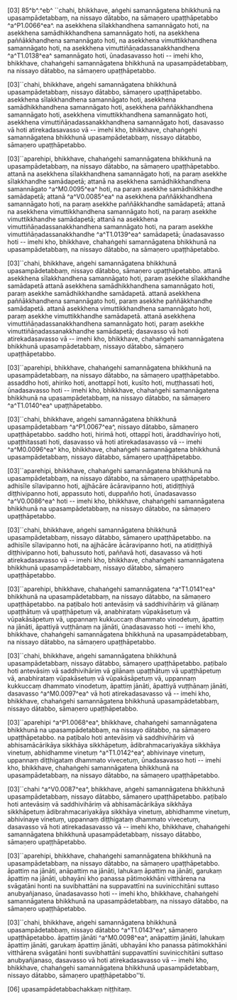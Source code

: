 [03] 85^b^.^eb^ ``chahi, bhikkhave, aṅgehi samannāgatena bhikkhunā na upasampādetabbaṃ, na nissayo  dātabbo, na sāmaṇero upaṭṭhāpetabbo ^a^P1.0066^ea^. na asekkhena sīlakkhandhena samannāgato  hoti, na asekkhena samādhikkhandhena samannāgato hoti, na asekkhena paññākkhandhena  samannāgato hoti, na asekkhena vimuttikkhandhena samannāgato hoti, na asekkhena  vimuttiñāṇadassanakkhandhena ^a^T1.0138^ea^ samannāgato hoti, ūnadasavasso hoti -- imehi kho, bhikkhave,  chahaṅgehi samannāgatena bhikkhunā na upasampādetabbaṃ, na nissayo dātabbo, na sāmaṇero  upaṭṭhāpetabbo.

[03]``chahi, bhikkhave, aṅgehi samannāgatena bhikkhunā upasampādetabbaṃ, nissayo dātabbo,  sāmaṇero upaṭṭhāpetabbo. asekkhena sīlakkhandhena samannāgato hoti, asekkhena samādhikkhandhena  samannāgato hoti, asekkhena paññākkhandhena samannāgato hoti, asekkhena vimuttikkhandhena  samannāgato hoti, asekkhena vimuttiñāṇadassanakkhandhena samannāgato hoti, dasavasso  vā hoti atirekadasavasso vā -- imehi kho, bhikkhave, chahaṅgehi samannāgatena bhikkhunā  upasampādetabbaṃ, nissayo dātabbo, sāmaṇero upaṭṭhāpetabbo.

[03]``aparehipi, bhikkhave, chahaṅgehi samannāgatena bhikkhunā na upasampādetabbaṃ, na nissayo  dātabbo, na sāmaṇero upaṭṭhāpetabbo. attanā na asekkhena sīlakkhandhena samannāgato  hoti, na paraṃ asekkhe sīlakkhandhe samādapetā; attanā na asekkhena samādhikkhandhena  samannāgato ^a^M0.0095^ea^ hoti, na paraṃ asekkhe samādhikkhandhe samādapetā; attanā ^a^V0.0085^ea^   na asekkhena paññākkhandhena samannāgato hoti, na paraṃ asekkhe paññākkhandhe samādapetā;  attanā na asekkhena vimuttikkhandhena samannāgato hoti, na paraṃ asekkhe vimuttikkhandhe  samādapetā; attanā na asekkhena vimuttiñāṇadassanakkhandhena samannāgato hoti, na  paraṃ asekkhe vimuttiñāṇadassanakkhandhe ^a^T1.0139^ea^ samādapetā; ūnadasavasso hoti -- imehi kho,  bhikkhave, chahaṅgehi samannāgatena bhikkhunā na upasampādetabbaṃ, na nissayo dātabbo,  na sāmaṇero upaṭṭhāpetabbo.

[03]``chahi, bhikkhave, aṅgehi samannāgatena bhikkhunā upasampādetabbaṃ, nissayo dātabbo,  sāmaṇero upaṭṭhāpetabbo. attanā asekkhena sīlakkhandhena samannāgato hoti, paraṃ  asekkhe sīlakkhandhe samādapetā attanā asekkhena samādhikkhandhena samannāgato hoti,  paraṃ asekkhe samādhikkhandhe samādapetā. attanā asekkhena paññākkhandhena samannāgato  hoti, paraṃ asekkhe paññākkhandhe samādapetā. attanā asekkhena vimuttikkhandhena  samannāgato hoti, paraṃ asekkhe vimuttikkhandhe samādapetā. attanā asekkhena  vimuttiñāṇadassanakkhandhena samannāgato hoti, paraṃ asekkhe vimuttiñāṇadassanakkhandhe  samādapetā; dasavasso vā hoti atirekadasavasso vā -- imehi kho, bhikkhave, chahaṅgehi  samannāgatena bhikkhunā upasampādetabbaṃ, nissayo dātabbo, sāmaṇero upaṭṭhāpetabbo.

[03]``aparehipi, bhikkhave, chahaṅgehi samannāgatena bhikkhunā na upasampādetabbaṃ, na nissayo  dātabbo, na sāmaṇero upaṭṭhāpetabbo. assaddho hoti, ahiriko hoti, anottappī  hoti, kusīto hoti, muṭṭhassati hoti, ūnadasavasso hoti -- imehi kho, bhikkhave,  chahaṅgehi samannāgatena bhikkhunā na upasampādetabbaṃ, na nissayo dātabbo, na sāmaṇero   ^a^T1.0140^ea^ upaṭṭhāpetabbo.

[03]``chahi, bhikkhave, aṅgehi samannāgatena bhikkhunā upasampādetabbaṃ ^a^P1.0067^ea^, nissayo  dātabbo, sāmaṇero upaṭṭhāpetabbo. saddho hoti, hirimā hoti, ottappī hoti,  āraddhavīriyo hoti, upaṭṭhitassati hoti, dasavasso vā hoti atirekadasavasso vā --  imehi ^a^M0.0096^ea^ kho, bhikkhave, chahaṅgehi samannāgatena bhikkhunā upasampādetabbaṃ, nissayo  dātabbo, sāmaṇero upaṭṭhāpetabbo.

[03]``aparehipi, bhikkhave, chahaṅgehi samannāgatena bhikkhunā na upasampādetabbaṃ, na nissayo  dātabbo, na sāmaṇero upaṭṭhāpetabbo. adhisīle sīlavipanno hoti, ajjhācāre ācāravipanno  hoti, atidiṭṭhiyā diṭṭhivipanno hoti, appassuto hoti, duppañño hoti, ūnadasavasso ^a^V0.0086^ea^   hoti -- imehi kho, bhikkhave, chahaṅgehi samannāgatena bhikkhunā na upasampādetabbaṃ,  na nissayo dātabbo, na sāmaṇero upaṭṭhāpetabbo.

[03]``chahi, bhikkhave, aṅgehi samannāgatena bhikkhunā upasampādetabbaṃ, nissayo dātabbo,  sāmaṇero upaṭṭhāpetabbo. na adhisīle sīlavipanno hoti, na ajjhācāre ācāravipanno  hoti, na atidiṭṭhiyā diṭṭhivipanno hoti, bahussuto hoti, paññavā hoti, dasavasso  vā hoti atirekadasavasso vā -- imehi kho, bhikkhave, chahaṅgehi samannāgatena bhikkhunā  upasampādetabbaṃ, nissayo dātabbo, sāmaṇero upaṭṭhāpetabbo.

[03]``aparehipi, bhikkhave, chahaṅgehi samannāgatena ^a^T1.0141^ea^ bhikkhunā na upasampādetabbaṃ, na nissayo  dātabbo, na sāmaṇero upaṭṭhāpetabbo. na paṭibalo hoti antevāsiṃ vā saddhivihāriṃ  vā gilānaṃ upaṭṭhātuṃ vā upaṭṭhāpetuṃ vā, anabhirataṃ vūpakāsetuṃ vā vūpakāsāpetuṃ  vā, uppannaṃ kukkuccaṃ dhammato vinodetuṃ, āpattiṃ na jānāti, āpattiyā  vuṭṭhānaṃ na jānāti, ūnadasavasso hoti -- imehi kho, bhikkhave, chahaṅgehi samannāgatena  bhikkhunā na upasampādetabbaṃ, na nissayo dātabbo, na sāmaṇero upaṭṭhāpetabbo.

[03]``chahi, bhikkhave, aṅgehi samannāgatena bhikkhunā upasampādetabbaṃ, nissayo dātabbo,  sāmaṇero upaṭṭhāpetabbo. paṭibalo hoti antevāsiṃ vā saddhivihāriṃ vā gilānaṃ  upaṭṭhātuṃ vā upaṭṭhāpetuṃ vā, anabhirataṃ vūpakāsetuṃ vā vūpakāsāpetuṃ vā, uppannaṃ  kukkuccaṃ dhammato vinodetuṃ, āpattiṃ jānāti, āpattiyā vuṭṭhānaṃ jānāti,  dasavasso ^a^M0.0097^ea^ vā hoti atirekadasavasso vā -- imehi kho, bhikkhave, chahaṅgehi  samannāgatena bhikkhunā upasampādetabbaṃ, nissayo dātabbo, sāmaṇero upaṭṭhāpetabbo.

[03]``aparehipi ^a^P1.0068^ea^, bhikkhave, chahaṅgehi samannāgatena bhikkhunā na upasampādetabbaṃ,  na nissayo dātabbo, na sāmaṇero upaṭṭhāpetabbo. na paṭibalo hoti antevāsiṃ  vā saddhivihāriṃ vā abhisamācārikāya sikkhāya sikkhāpetuṃ, ādibrahmacariyakāya  sikkhāya vinetuṃ, abhidhamme vinetuṃ ^a^T1.0142^ea^, abhivinaye vinetuṃ, uppannaṃ diṭṭhigataṃ  dhammato vivecetuṃ, ūnadasavasso hoti -- imehi kho, bhikkhave, chahaṅgehi samannāgatena  bhikkhunā na upasampādetabbaṃ, na nissayo dātabbo, na sāmaṇero upaṭṭhāpetabbo.

[03]``chahi ^a^V0.0087^ea^, bhikkhave, aṅgehi samannāgatena bhikkhunā upasampādetabbaṃ, nissayo dātabbo,  sāmaṇero upaṭṭhāpetabbo. paṭibalo hoti antevāsiṃ vā saddhivihāriṃ vā abhisamācārikāya  sikkhāya sikkhāpetuṃ ādibrahmacariyakāya sikkhāya vinetuṃ, abhidhamme vinetuṃ,  abhivinaye vinetuṃ, uppannaṃ diṭṭhigataṃ dhammato vivecetuṃ, dasavasso vā hoti  atirekadasavasso vā -- imehi kho, bhikkhave, chahaṅgehi samannāgatena bhikkhunā upasampādetabbaṃ,  nissayo dātabbo, sāmaṇero upaṭṭhāpetabbo.

[03]``aparehipi, bhikkhave, chahaṅgehi samannāgatena bhikkhunā na upasampādetabbaṃ, na nissayo  dātabbo, na sāmaṇero upaṭṭhāpetabbo. āpattiṃ na jānāti, anāpattiṃ na jānāti,  lahukaṃ āpattiṃ na jānāti, garukaṃ āpattiṃ na jānāti, ubhayāni kho panassa pātimokkhāni  vitthārena na svāgatāni honti na suvibhattāni na suppavattīni na suvinicchitāni  suttaso anubyañjanaso, ūnadasavasso hoti -- imehi kho, bhikkhave, chahaṅgehi samannāgatena  bhikkhunā na upasampādetabbaṃ, na nissayo dātabbo, na sāmaṇero upaṭṭhāpetabbo.

[03]``chahi, bhikkhave, aṅgehi samannāgatena bhikkhunā upasampādetabbaṃ, nissayo dātabbo   ^a^T1.0143^ea^, sāmaṇero upaṭṭhāpetabbo. āpattiṃ jānāti ^a^M0.0098^ea^, anāpattiṃ jānāti, lahukaṃ  āpattiṃ jānāti, garukaṃ āpattiṃ jānāti, ubhayāni kho panassa pātimokkhāni vitthārena  svāgatāni honti suvibhattāni suppavattīni suvinicchitāni suttaso anubyañjanaso,  dasavasso vā hoti atirekadasavasso vā -- imehi kho, bhikkhave, chahaṅgehi samannāgatena  bhikkhunā upasampādetabbaṃ, nissayo dātabbo, sāmaṇero upaṭṭhāpetabbo''ti.

[06] upasampādetabbachakkaṃ niṭṭhitaṃ.